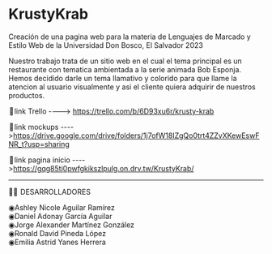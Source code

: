 # KrustyKrab
Creación de una pagina web para la materia de Lenguajes de Marcado y Estilo Web de la Universidad Don Bosco, El Salvador 2023

Nuestro trabajo trata de un sitio web en el cual el tema principal es un restaurante con tematica
ambientada a la serie animada Bob Esponja. Hemos decidido darle un tema llamativo y colorido para 
que llame la atencion al usuario visualmente y asi el cliente quiera adquirir de nuestros productos.

 📃 link Trello ----> https://trello.com/b/6D93xu6r/krusty-krab

 📃 link mockups ---->https://drive.google.com/drive/folders/1j7ofW18IZgQo0trt4ZZvXKewEswFNR_t?usp=sharing


 📃 link pagina inicio ---->https://gqg85tj0pwfgkikszlpulg.on.drv.tw/KrustyKrab/

___________________________________________________________________________________________________________________________________
  👨‍💻  DESARROLLADORES

 ◉Ashley Nicole Aguilar Ramírez                                                          
 ◉Daniel Adonay García Aguilar                                                              
 ◉Jorge Alexander Martínez González                                                   
 ◉Ronald David Pineda López                                                                
 ◉Emilia Astrid Yanes Herrera                           

